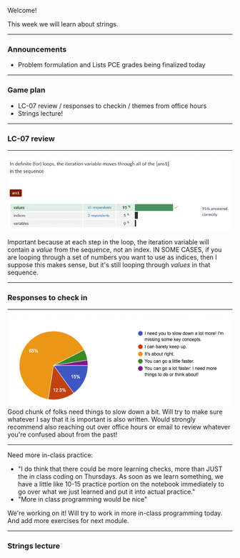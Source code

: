 Welcome!

This week we will learn about strings.

---

### Announcements
- Problem formulation and Lists PCE grades being finalized today

---

### Game plan
- LC-07 review / responses to checkin / themes from office hours
- Strings lecture!

---

### LC-07 review

---

![](../resources/CleanShot%202022-03-15%20at%2013.38.35.png)

Important because at each step in the loop, the iteration variable will contain a *value* from the sequence, not an index. IN SOME CASES, if you are looping through a set of numbers you want to use as indices, then I suppose this makes sense, but it's still looping through *values* in that sequence. 

---
### Responses to check in
---

![](../resources/CleanShot%202022-03-15%20at%2013.37.02.png)
Good chunk of folks need things to slow down a bit. Will try to make sure whatever I say that it is important is also written. Would strongly recommend also reaching out over office hours or email to review whatever you're confused about from the past!

---

Need more in-class practice:
- "I do think that there could be more learning checks, more than JUST the in class coding on Thursdays. As soon as we learn something, we have a little like 10-15 practice portion on the notebook immediately to go over what we just learned and put it into actual practice."
- "More in class programming would be nice"

We're working on it! Will try to work in more in-class programming today. And add more exercises for next module.

---

### Strings lecture